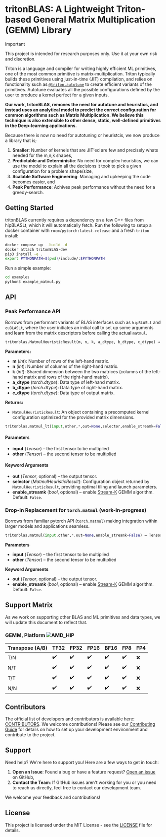 # tritonBLAS: A Lightweight Triton-based General Matrix Multiplication (GEMM) Library

> [!IMPORTANT]  
> This project is intended for research purposes only. Use it at your own risk and discretion.

Triton is a language and compiler for writing highly efficient ML primitives, one of the most common primitive is matrix-multiplication. Triton typically builds these primitives using just-in-time (JIT) compilation, and relies on functionality such as [`@triton.autotune`](https://triton-lang.org/main/python-api/generated/triton.autotune.html) to create efficient variants of the primitives. Autotune evaluates all the possible configurations defined by the user to produce a kernel perfect for a given inputs.

**Our work, tritonBLAS, removes the need for autotune and heuristics, and instead uses an analytical model to predict the correct configuration for common algorithms such as Matrix Multiplication. We believe this technique is also extensible to other dense, static, well-defined primitives in the Deep-learning applications.**

Because there is now no need for autotuning or heuristcis, we now produce a library that is;

1. **Smaller**: Number of kernels that are JIT'ed are few and precisely whats needed for the m,n,k shapes,
2. **Predictable and Deterministic**: No need for complex heuristics, we can use the model to explain all the decisions it took to pick a given configuration for a problem shape/size,
3. **Scalable Software Engineering**: Managing and upkeeping the code becomes easier, and
4. **Peak Performance**: Achives peak performance without the need for a greedy-search.

## Getting Started

tritonBLAS currently requires a dependency on a few C++ files from hipBLASLt, which it will automatically fetch. Run the following to setup a docker container with `rocm/pytorch:latest-release` and a fresh `triton` install:

```bash
docker compose up --build -d
docker attach tritonBLAS-dev
pip3 install -e .
export PYTHONPATH=$(pwd)/include/:$PYTHONPATH
```

Run a simple example:

```bash
cd examples
python3 example_matmul.py
```

## API

### Peak Performance API

Borrows from performant variants of BLAS interfaces such as `hipBLASLt` and `cuBLASLt`, where the user initiates an initial call to set up some arguments and learn from the matrix descriptors before calling the actual `matmul`.

```python
tritonblas.MatmulHeuristicResult(m, n, k, a_dtype, b_dtype, c_dtype) → MatmulHeuristicResult
```

**Parameters:**

- **m** (*int*): Number of rows of the left-hand matrix.
- **n** (*int*): Number of columns of the right-hand matrix.
- **k** (*int*): Shared dimension between the two matrices (columns of the left-hand matrix and rows of the right-hand matrix).
- **a_dtype** (*torch.dtype*): Data type of left-hand matrix.
- **b_dtype** (*torch.dtype*): Data type of right-hand matrix.
- **c_dtype** (*torch.dtype*): Data type of output matrix.

**Returns:**

- `MatmulHeuristicResult`: An object containing a precomputed kernel configuration optimized for the provided matrix dimensions.

```python
tritonblas.matmul_lt(input,other,*,out=None,selector,enable_streamk=False) → Tensor
```

#### Parameters

- **input** (*Tensor*) – the first tensor to be multiplied
- **other** (*Tensor*) – the second tensor to be multiplied

#### Keyword Arguments

- **out** (*Tensor*, optional) – the output tensor.
- **selector** (*MatmulHeuristicResult*): Configuration object returned by `MatmulHeuristicResult`, providing optimal tiling and launch parameters.
- **enable_streamk** (*bool*, optional) – enable [Stream-K](https://arxiv.org/abs/2301.03598) GEMM algorithm. Default: `False`.

### Drop-in Replacement for `torch.matmul` (work-in-progress)

Borrows from familiar pytorch API (`torch.matmul`) making integration within larger models and applications seamless.

```python
tritonblas.matmul(input,other,*,out=None,enable_streamk=False) → Tensor
```

**Parameters**

- **input** (*Tensor*) – the first tensor to be multiplied
- **other** (*Tensor*) – the second tensor to be multiplied

**Keyword Arguments**

- **out** (*Tensor*, optional) – the output tensor.
- **enable_streamk** (*bool*, optional) – enable [Stream-K](https://arxiv.org/abs/2301.03598) GEMM algorithm. Default: `False`.

## Support Matrix

As we work on supporting other BLAS and ML primitives and data types, we will update this document to reflect that.

### GEMM, Platform ![AMD_HIP](https://img.shields.io/badge/MI300X-%23000000.svg?style=for-the-badge&logo=amd&logoColor=white&logoSize=auto)

| Transpose (A/B) | TF32 | FP32               | FP16               | BF16               | FP8                | FP4 |
|------------|------|--------------------|--------------------|--------------------|--------------------|-----|
| T/N        | :heavy_check_mark: | :heavy_check_mark: | :heavy_check_mark: | :heavy_check_mark: | :heavy_check_mark: | :x: |
| N/T        | :heavy_check_mark: | :heavy_check_mark: | :heavy_check_mark: | :heavy_check_mark: | :heavy_check_mark: | :x: |
| T/T        | :heavy_check_mark: | :heavy_check_mark: | :heavy_check_mark: | :heavy_check_mark: | :heavy_check_mark: | :x: |
| N/N        | :heavy_check_mark: | :heavy_check_mark: | :heavy_check_mark: | :heavy_check_mark: | :heavy_check_mark: | :x: |

## Contributors

The official list of developers and contributors is available here: [CONTRIBUTORS](docs/CONTRIBUTORS.md). We welcome contributions! Please see our [Contributing Guide](docs/CONTRIBUTING.md) for details on how to set up your development environment and contribute to the project.

## Support

Need help? We're here to support you! Here are a few ways to get in touch:

1. **Open an Issue**: Found a bug or have a feature request? [Open an issue](https://github.com/ROCm/tritonBLAS/issues/new/choose) on GitHub,
2. **Contact the Team**: If GitHub issues aren't working for you or you need to reach us directly, feel free to contact our development team.

We welcome your feedback and contributions!

## License

This project is licensed under the MIT License - see the [LICENSE](LICENSE.md) file for details.
